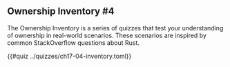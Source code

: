 ## Ownership Inventory #4

The Ownership Inventory is a series of quizzes that test your understanding of ownership in real-world scenarios. These scenarios are inspired by common StackOverflow questions about Rust.

{{#quiz ../quizzes/ch17-04-inventory.toml}}